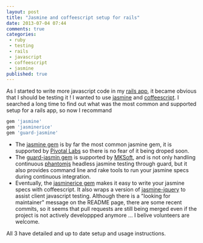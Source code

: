 ```yaml
---
layout: post
title: "Jasmine and coffeescript setup for rails"
date: 2013-07-04 07:44
comments: true
categories:
 - ruby
 - testing
 - rails
 - javascript
 - coffeescript
 - jasmine
published: true
---
```

As I started to write more javascript code in my [rails app](https://www.mes-courses.fr), it became obvious that I should be testing it ! I wanted to use [jasmine](http://pivotal.github.io/jasmine/) and [coffeescript](http://coffeescript.org). I searched a long time to find out what was the most common and supported setup for a rails app, so now I recommand

```ruby
gem 'jasmine'
gem 'jasminerice'
gem 'guard-jasmine'
```

* The [jasmine gem](https://github.com/pivotal/jasmine-gem) is by far the most common jasmine gem, it is supported by [Pivotal Labs](http://pivotallabs.com) so there is no fear of it being droped soon.
* The [guard-jasmin gem](https://github.com/netzpirat/guard-jasmine) is supported by [MKSoft](https://mksoft.ch), and is not only handling continuous [phantomjs](http://phantomjs.org/) headless jasmine testing through guard, but it also provides command line and rake tools to run your jasmine specs during continuous integration.
* Eventually, the [jasminerice gem](https://github.com/bradphelan/jasminerice) makes it easy to write your jasmine specs with coffeescript. It also wraps a version of [jasmine-jquery](https://github.com/velesin/jasmine-jquery) to assist client javascript testing. Although there is a "looking for maintainer" message on the README page, there are some recent commits, so it seems that pull requests are still being merged even if the project is not actively developpped anymore ... I belive volunteers are welcome.

All 3 have detailed and up to date setup and usage instructions.
